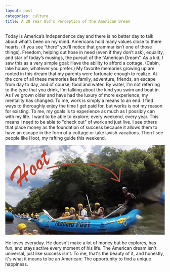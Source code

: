 ```yaml
---
layout: post
categories: culture
title: A 20 Year Old's Perception of the American Dream
---
```


Today is America’s Independence day and there is no better day to talk about what’s been on my mind. Americans hold many values close to there hearts. (if you see “there” you’ll notice that grammar isn’t one of those things). Freedom, helping out hose in need (even if they don’t ask), equality, and star of today’s musings, the pursuit of the “American Dream”. As a kid, I saw this as a very simple goal: Have the ability to afford a cottage. (Cabin, lake house, whatever you prefer.) My favorite memories growing up are rooted in this dream that my parents were fortunate enough to realize. At the core of all these memories lies family, adventure, friends, an escape from day to day, and of course; food and water. By water, I’m not referring to the type that you drink, I'm talking about the kind you swim and boat in. As I've grown older and have had the luxury of more experience, my mentality has changed. To me, work is simply a means to an end. I find ways to thoroughly enjoy the time I get paid for, but works is not my reason for existing. To me, my goals is to experience as much as I possibly can with my life. I want to be able to explore; every weekend, every year. This means I need to be able to "check out" of work and just live. I see others that place money as the foundation of success because it allows them to have an escape in the form of a cottage or take lavish vacations. Then I see people like Hoot, my rafting guide this weekend. 

![picture of the rafting trip](/assets/img/culture/2016/2016-07-04-Pursuit_of_the_American_Dream.jpg)

He loves everyday. He doesn't make a lot of money but he explores, has fun, and stays active every moment of his life. The American dream isn't universal, just like success isn't. To me, that's the beauty of it, and honestly, it's what it means to be an American: The opportunity to find a unique happiness.